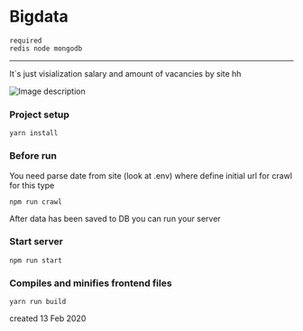 # Bigdata

```
required
redis node mongodb 
```

---

It`s just visialization salary and amount of vacancies by site hh

![Image description](http://i.imgur.com/E9QA2pw.png)

### Project setup
```
yarn install
```
### Before run 
You need parse date from site (look at .env) where define 
initial url for crawl for this type
```
npm run crawl
``` 
After data has been saved to DB you can run your server

### Start server
```
npm run start
```

### Compiles and minifies frontend files
```
yarn run build
```

created 13 Feb 2020
